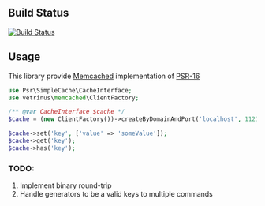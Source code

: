 Build Status
------------
[![Build Status](https://travis-ci.com/Vetrinus/memcached.svg?branch=master)](https://travis-ci.com/Vetrinus/memcached)

## Usage

This library provide [Memcached](https://ru.wikipedia.org/wiki/Memcached) implementation of [PSR-16](https://www.php-fig.org/psr/psr-16/)

~~~php
use Psr\SimpleCache\CacheInterface;
use vetrinus\memcached\ClientFactory;

/** @var CacheInterface $cache */
$cache = (new ClientFactory())->createByDomainAndPort('localhost', 11211);

$cache->set('key', ['value' => 'someValue']);
$cache->get('key');
$cache->has('key');
~~~

### TODO:
1. Implement binary round-trip
2. Handle generators to be a valid keys to multiple commands

